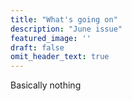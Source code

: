 ```yaml
---
title: "What's going on"
description: "June issue"
featured_image: ''
draft: false
omit_header_text: true
---
```


Basically nothing
